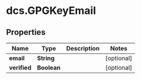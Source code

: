 # dcs.GPGKeyEmail

## Properties
Name | Type | Description | Notes
------------ | ------------- | ------------- | -------------
**email** | **String** |  | [optional] 
**verified** | **Boolean** |  | [optional] 
